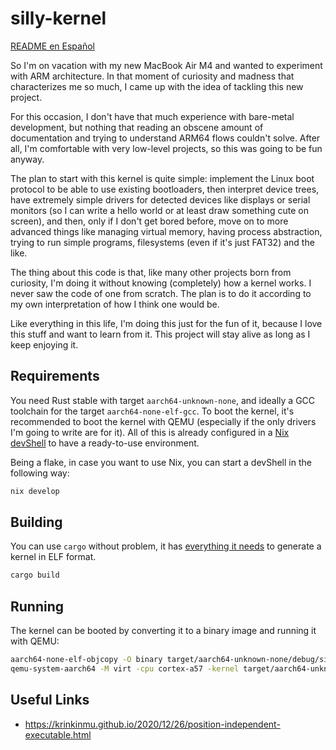 # silly-kernel

[README en Español](README.md)

So I'm on vacation with my new MacBook Air M4 and wanted to experiment with ARM architecture. In that moment of curiosity and madness that characterizes me so much, I came up with the idea of tackling this new project.

For this occasion, I don't have that much experience with bare-metal development, but nothing that reading an obscene amount of documentation and trying to understand ARM64 flows couldn't solve. After all, I'm comfortable with very low-level projects, so this was going to be fun anyway.

The plan to start with this kernel is quite simple: implement the Linux boot protocol to be able to use existing bootloaders, then interpret device trees, have extremely simple drivers for detected devices like displays or serial monitors (so I can write a hello world or at least draw something cute on screen), and then, only if I don't get bored before, move on to more advanced things like managing virtual memory, having process abstraction, trying to run simple programs, filesystems (even if it's just FAT32) and the like.

The thing about this code is that, like many other projects born from curiosity, I'm doing it without knowing (completely) how a kernel works. I never saw the code of one from scratch. The plan is to do it according to my own interpretation of how I think one would be.

Like everything in this life, I'm doing this just for the fun of it, because I love this stuff and want to learn from it. This project will stay alive as long as I keep enjoying it.

## Requirements

You need Rust stable with target `aarch64-unknown-none`, and ideally a GCC toolchain for the target `aarch64-none-elf-gcc`. To boot the kernel, it's recommended to boot the kernel with QEMU (especially if the only drivers I'm going to write are for it). All of this is already configured in a [Nix devShell](flake.nix) to have a ready-to-use environment.

Being a flake, in case you want to use Nix, you can start a devShell in the following way:

```bash
nix develop
```

## Building

You can use `cargo` without problem, it has [everything it needs](build.rs) to generate a kernel in ELF format.

```bash
cargo build
```

## Running

The kernel can be booted by converting it to a binary image and running it with QEMU:

```bash
aarch64-none-elf-objcopy -O binary target/aarch64-unknown-none/debug/silly-kernel target/aarch64-unknown-none/debug/silly-kernel.bin
qemu-system-aarch64 -M virt -cpu cortex-a57 -kernel target/aarch64-unknown-none/debug/silly-kernel.bin -display none -serial mon:stdio -gdb tcp::1234 -S
```

## Useful Links

* https://krinkinmu.github.io/2020/12/26/position-independent-executable.html
